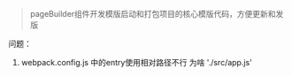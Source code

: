 > pageBuilder组件开发模版启动和打包项目的核心模版代码，方便更新和发版

问题：
1. webpack.config.js 中的entry使用相对路径不行  为啥  './src/app.js'
